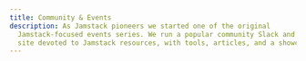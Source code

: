 ```yaml
---
title: Community & Events
description: As Jamstack pioneers we started one of the original
  Jamstack-focused events series. We run a popular community Slack and manage a
  site devoted to Jamstack resources, with tools, articles, and a showcase.
---
```

